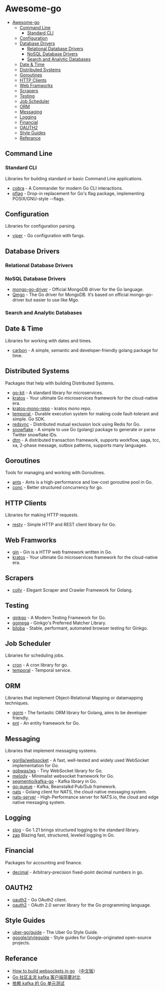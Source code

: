 # Awesome-go

- [Awesome-go](#awesome-go)
  - [Command Line](#command-line)
    - [Standard CLI](#standard-cli)
  - [Configuration](#configuration)
  - [Database Drivers](#database-drivers)
    - [Relational Database Drivers](#relational-database-drivers)
    - [NoSQL Database Drivers](#nosql-database-drivers)
    - [Search and Analytic Databases](#search-and-analytic-databases)
  - [Date \& Time](#date--time)
  - [Distributed Systems](#distributed-systems)
  - [Goroutines](#goroutines)
  - [HTTP Clients](#http-clients)
  - [Web Framworks](#web-framworks)
  - [Scrapers](#scrapers)
  - [Testing](#testing)
  - [Job Scheduler](#job-scheduler)
  - [ORM](#orm)
  - [Messaging](#messaging)
  - [Logging](#logging)
  - [Financial](#financial)
  - [OAUTH2](#oauth2)
  - [Style Guides](#style-guides)
  - [Referance](#referance)


## Command Line

### Standard CLI

Libraries for building standard or basic Command Line applications.

- [cobra](https://github.com/spf13/cobra) - A Commander for modern Go CLI interactions.
- [pflag](https://github.com/spf13/pflag) - Drop-in replacement for Go's flag package, implementing POSIX/GNU-style --flags.

## Configuration

Libraries for configuration parsing.

- [viper](https://github.com/spf13/viper) - Go configuration with fangs.

## Database Drivers

### Relational Database Drivers

### NoSQL Database Drivers

- [mongo-go-driver](https://github.com/mongodb/mongo-go-driver) - Official MongoDB driver for the Go language.
- [Qmgo](https://github.com/qiniu/qmgo) - The Go driver for MongoDB. It‘s based on official mongo-go-driver but easier to use like Mgo. 

### Search and Analytic Databases

## Date & Time

Libraries for working with dates and times.

- [carbon](https://github.com/golang-module/carbon) - A simple, semantic and developer-friendly golang package for time.

## Distributed Systems

Packages that help with building Distributed Systems.

- [go-kit](https://github.com/go-kit/kit) - A standard library for microservices.
- [kratos](https://github.com/go-kratos/kratos) - Your ultimate Go microservices framework for the cloud-native era.
- [kratos-mono-repo](https://github.com/codingcn/kratos-mono-repo) - kratos mono repo.
- [temporal ](https://github.com/temporalio/sdk-go) - Durable execution system for making code fault-tolerant and simple. Go SDK.
- [redsync](https://github.com/go-redsync/redsync) - Distributed mutual exclusion lock using Redis for Go.
- [snowflake](https://github.com/bwmarrin/snowflake) - A simple to use Go (golang) package to generate or parse Twitter snowflake IDs.
- [dtm](https://github.com/dtm-labs/dtm) - A distributed transaction framework, supports workflow, saga, tcc, xa, 2-phase message, outbox patterns, supports many languages.

## Goroutines

Tools for managing and working with Goroutines.

- [ants](https://github.com/panjf2000/ants) - Ants is a high-performance and low-cost goroutine pool in Go.
- [conc](https://github.com/sourcegraph/conc) - Better structured concurrency for go.

## HTTP Clients

Libraries for making HTTP requests.

- [resty](https://github.com/go-resty/resty) - Simple HTTP and REST client library for Go.

## Web Framworks

- [gin](https://github.com/gin-gonic/gin) - Gin is a HTTP web framework written in Go.
- [kratos](https://github.com/go-kratos/kratos) - Your ultimate Go microservices framework for the cloud-native era.

## Scrapers

- [colly](https://github.com/gocolly/colly) - Elegant Scraper and Crawler Framework for Golang.

## Testing

- [ginkgo](https://github.com/onsi/ginkgo) - A Modern Testing Framework for Go.
- [gomega](https://github.com/onsi/gomega) - Ginkgo's Preferred Matcher Library.
- [biloba](https://github.com/onsi/biloba) - Stable, performant, automated browser testing for Ginkgo.

## Job Scheduler

Libraries for scheduling jobs.

- [cron](https://github.com/robfig/cron) - A cron library for go.
- [temporal](https://github.com/temporalio/temporal) - Temporal service.

## ORM

Libraries that implement Object-Relational Mapping or datamapping techniques.

- [gorm](https://github.com/go-gorm/gorm) - The fantastic ORM library for Golang, aims to be developer friendly.
- [ent](https://github.com/ent/ent) - An entity framework for Go.

## Messaging

Libraries that implement messaging systems.

- [gorilla/websocket](https://github.com/gorilla/websocket) - A fast, well-tested and widely used WebSocket implementation for Go.
- [gobwas/ws](https://github.com/gobwas/ws) - Tiny WebSocket library for Go.
- [melody](https://github.com/olahol/melody) - Minimalist websocket framework for Go.
- [segmentio/kafka-go](https://github.com/segmentio/kafka-go) - Kafka library in Go.
- [go-queue](https://github.com/zeromicro/go-queue) - Kafka, Beanstalkd Pub/Sub framework.
- [nats](https://github.com/nats-io/nats.go) - Golang client for NATS, the cloud native messaging system.
- [nats-server](https://github.com/nats-io/nats-server) - High-Performance server for NATS.io, the cloud and edge native messaging system.

## Logging

- [slog](https://go.dev/blog/slog) - Go 1.21 brings structured logging to the standard library.
- [zap](https://github.com/uber-go/zap) Blazing fast, structured, leveled logging in Go.

## Financial

Packages for accounting and finance.

- [decimal](https://github.com/shopspring/decimal) - Arbitrary-precision fixed-point decimal numbers in go.

## OAUTH2

- [oauth2](https://github.com/golang/oauth2) - Go OAuth2 client.
- [oauth2](https://github.com/go-oauth2/oauth2) - OAuth 2.0 server library for the Go programming language.

## Style Guides

- [uber-go/guide](https://github.com/uber-go/guide) - The Uber Go Style Guide.
- [google/styleguide](https://github.com/google/styleguide) - Style guides for Google-originated open-source projects.

## Referance
- [How to build websockets in go](https://yalantis.com/blog/how-to-build-websockets-in-go/)
（[中文版](https://tonybai.com/2019/09/28/how-to-build-websockets-in-go/)）
- [Go 社区主流 kafka 客户端简要对比](https://tonybai.com/2022/03/28/the-comparison-of-the-go-community-leading-kakfa-clients/)
- [依赖 kafka 的 Go 单元测试](https://tonybai.com/2024/01/08/go-unit-testing-deps-on-kafka/)
